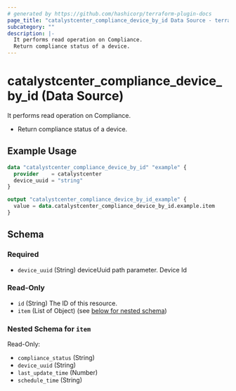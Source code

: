 ```yaml
---
# generated by https://github.com/hashicorp/terraform-plugin-docs
page_title: "catalystcenter_compliance_device_by_id Data Source - terraform-provider-catalystcenter"
subcategory: ""
description: |-
  It performs read operation on Compliance.
  Return compliance status of a device.
---
```


# catalystcenter_compliance_device_by_id (Data Source)

It performs read operation on Compliance.

- Return compliance status of a device.

## Example Usage

```terraform
data "catalystcenter_compliance_device_by_id" "example" {
  provider    = catalystcenter
  device_uuid = "string"
}

output "catalystcenter_compliance_device_by_id_example" {
  value = data.catalystcenter_compliance_device_by_id.example.item
}
```

<!-- schema generated by tfplugindocs -->
## Schema

### Required

- `device_uuid` (String) deviceUuid path parameter. Device Id

### Read-Only

- `id` (String) The ID of this resource.
- `item` (List of Object) (see [below for nested schema](#nestedatt--item))

<a id="nestedatt--item"></a>
### Nested Schema for `item`

Read-Only:

- `compliance_status` (String)
- `device_uuid` (String)
- `last_update_time` (Number)
- `schedule_time` (String)

